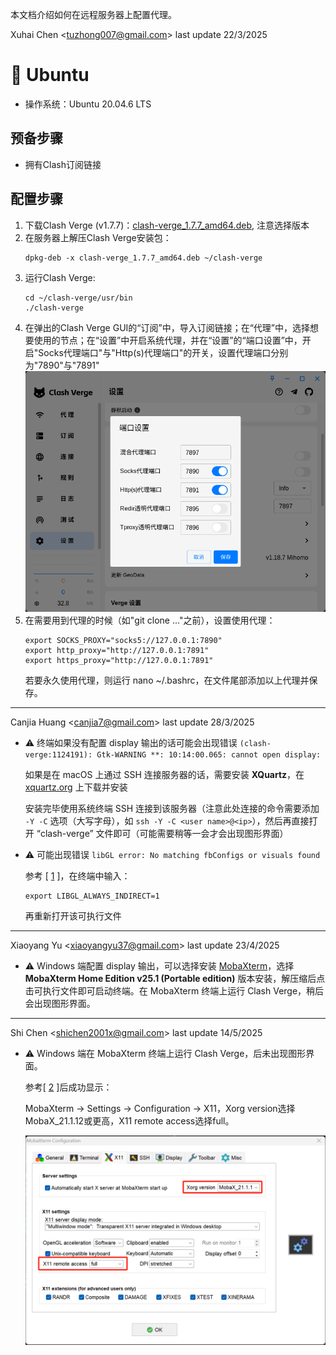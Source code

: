本文档介绍如何在远程服务器上配置代理。

Xuhai Chen <<tuzhong007@gmail.com>> last update 22/3/2025

# :penguin: Ubuntu

- 操作系统：Ubuntu 20.04.6 LTS

## 预备步骤

- 拥有Clash订阅链接

## 配置步骤

1. 下载Clash Verge (v1.7.7)：[clash-verge_1.7.7_amd64.deb](https://github.com/clash-verge-rev/clash-verge-rev/releases), 注意选择版本
2. 在服务器上解压Clash Verge安装包：
    ```
    dpkg-deb -x clash-verge_1.7.7_amd64.deb ~/clash-verge
    ```
3. 运行Clash Verge:
    ```
    cd ~/clash-verge/usr/bin
    ./clash-verge
    ```
4. 在弹出的Clash Verge GUI的“订阅”中，导入订阅链接；在“代理”中，选择想要使用的节点；在“设置”中开启系统代理，并在“设置”的“端口设置”中，开启"Socks代理端口"与"Http(s)代理端口"的开关，设置代理端口分别为"7890"与"7891"![alt text](.pic/image.png)
5. 在需要用到代理的时候（如"git clone ..."之前），设置使用代理：
    ```
    export SOCKS_PROXY="socks5://127.0.0.1:7890"
    export http_proxy="http://127.0.0.1:7891"
    export https_proxy="http://127.0.0.1:7891"
    ```
    若要永久使用代理，则运行
    nano ~/.bashrc，在文件尾部添加以上代理并保存。

---

Canjia Huang <<canjia7@gmail.com>> last update 28/3/2025

- :warning: 终端如果没有配置 display 输出的话可能会出现错误 `(clash-verge:1124191): Gtk-WARNING **: 10:14:00.065: cannot open display:`

    如果是在 macOS 上通过 SSH 连接服务器的话，需要安装 **XQuartz**，在 [xquartz.org](https://www.xquartz.org) 上下载并安装

    安装完毕使用系统终端 SSH 连接到该服务器（注意此处连接的命令需要添加 `-Y -C` 选项（大写字母），如 `ssh -Y -C <user name>@<ip>`），然后再直接打开 “clash-verge” 文件即可（可能需要稍等一会才会出现图形界面）

- :warning: 可能出现错误 `libGL error: No matching fbConfigs or visuals found`

    参考 [ [1] ]，在终端中输入：

    ```
    export LIBGL_ALWAYS_INDIRECT=1
    ```

    再重新打开该可执行文件

---

Xiaoyang Yu <<xiaoyangyu37@gmail.com>> last update 23/4/2025

- :warning: Windows 端配置 display 输出，可以选择安装 [MobaXterm](https://mobaxterm.mobatek.net/)，选择 **MobaXterm Home Edition v25.1 (Portable edition)** 版本安装，解压缩后点击可执行文件即可启动终端。在 MobaXterm 终端上运行 Clash Verge，稍后会出现图形界面。
---

Shi Chen <<shichen2001x@gmail.com>> last update 14/5/2025

- :warning: Windows 端在 MobaXterm 终端上运行 Clash Verge，后未出现图形界面。

   参考[ [2] ]后成功显示：
 
   MobaXterm -> Settings -> Configuration -> X11，Xorg version选择MobaX_21.1.12或更高，X11 remote access选择full。

   ![alt text](.pic/setting.png)

[1]: https://cloud.tencent.com/developer/ask/sof/116441942
[2]: https://blog.csdn.net/u014552102/article/details/129998921


